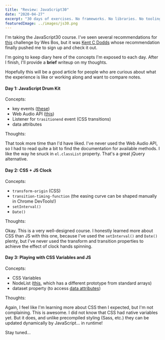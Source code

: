 ```yaml
---
title: "Review: JavaScript30"
date: "2020-04-27"
excerpt: "30 days of exercises. No frameworks. No libraries. No tooling. Just VanillaJS."
featuredImage: ../images/js30.png
---
```


I'm taking the JavaScript30 course. I've seen several recommendations for [this](https://github.com/wesbos/JavaScript30) challenge by Wes Bos, but it was [Kent C Dodds](https://kentcdodds.com/) whose recommendation finally pushed me to sign up and check it out.

I'm going to keep diary here of the concepts I'm exposed to each day. After I finish, I'll provide a **brief** writeup on my thoughts.

Hopefully this will be a good article for people who are curious about what the experience is like or working along and want to compare notes.

#### Day 1: JavaScript Drum Kit

Concepts:

- key events ([these](http://keycode.info/))
- Web Audio API ([this](https://developer.mozilla.org/en-US/docs/Web/API/Web_Audio_API))
- Listener for ```trasitionend``` event (CSS transitions)
- data attributes

Thoughts:

That took more time than I'd have liked. I've never used the Web Audio API, so I had to read quite a bit to find the documentation for available methods. I like the way he snuck in ```el.classList``` property. That's a great jQuery alternative.

#### Day 2: CSS + JS Clock

Concepts:

- ```transform-origin``` (CSS)
- ```transition-timing-function``` (the easing curve can be shaped manually in Chrome DevTools!)
- ```setInterval()```
- ```Date()```

Thoughts:

Okay. This is a very well-designed course. I honestly learned more about CSS than JS with this one, because I've used the ```setInterval()``` and ```Date()``` plenty, but I've never used the transform and transition properties to achieve the effect of clock hands spinning.

#### Day 3: Playing with CSS Variables and JS

Concepts:

- CSS Variables
- NodeList ([this](https://developer.mozilla.org/en-US/docs/Web/API/NodeList), which has a different prototype from standard arrays)
- dataset property (to access [data attributes](https://developer.mozilla.org/en-US/docs/Learn/HTML/Howto/Use_data_attributes))

Thoughts:

Again, I feel like I'm learning more about CSS then I expected, but I'm not complaining. This is awesome. I did not know that CSS had native variables yet. But it does, and unlike precompiled styling (Sass, etc.) they can be updated dynamically by JavaScript... in runtime!

Stay tuned...